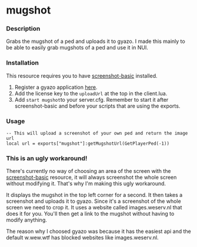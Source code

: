 # mugshot

### Description
Grabs the mugshot of a ped and uploads it to gyazo. I made this mainly to be able to easily grab mugshots of a ped and use it in NUI.

### Installation
This resource requires you to have <a href="https://github.com/citizenfx/screenshot-basic">screenshot-basic</a> installed.
1. Register a gyazo application <a href="https://gyazo.com/oauth/applications">here</a>.
2. Add the license key to the `uploadUrl` at the top in the client.lua.
3. Add `start mugshot`to your server.cfg. Remember to start it after screenshot-basic and before your scripts that are using the exports.

### Usage
```
-- This will upload a screenshot of your own ped and return the image url
local url = exports["mugshot"]:getMugshotUrl(GetPlayerPed(-1))
```

### This is an ugly workaround!
There's currently no way of choosing an area of the screen with the <a href="https://github.com/citizenfx/screenshot-basic">screenshot-basic</a> resource, it will always screenshot the whole screen without modifying it. That's why I'm making this ugly workaround. 

It displays the mugshot in the top left corner for a second. It then takes a screenshot and uploads it to gyazo. Since it's a screenshot of the whole screen we need to crop it. It uses a website called images.weserv.nl that does it for you. You'll then get a link to the mugshot without having to modify anything.

The reason why I choosed gyazo was because it has the easiest api and the default w.wew.wtf has blocked websites like images.weserv.nl.
